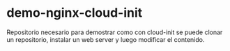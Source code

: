 # demo-nginx-cloud-init
Repositorio necesario para demostrar como con cloud-init se puede clonar un repositorio, instalar un web server y luego modificar el contenido.
